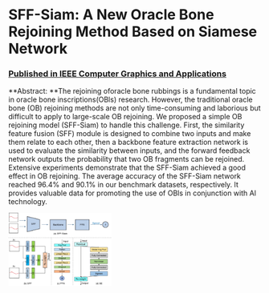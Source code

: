# SFF-Siam: A New Oracle Bone Rejoining Method Based on Siamese Network

### [Published in IEEE Computer Graphics and Applications](https://ieeexplore.ieee.org/document/10153461)

**Abstract: **The rejoining oforacle bone rubbings is a fundamental topic in oracle bone inscriptions(OBls) research. However, the traditional oracle bone (OB) rejoining methods are not only time-consuming and laborious but difficult to apply to large-scale OB rejoining. We proposed a simple OB rejoining model (SFF-Siam) to handle this challenge. First, the similarity feature fusion (SFF) module is designed to combine two inputs and make them relate to each other, then a backbone feature extraction network is used to evaluate the similarity between inputs, and the forward feedback network outputs the probability that two OB fragments can be rejoined. Extensive experiments demonstrate that the SFF-Siam achieved a good effect in OB rejoining. The average accuracy of the SFF-Siam network reached 96.4% and 90.1% in our benchmark datasets, respectively. lt provides valuable data for promoting the use of OBls in conjunction with Al technology.

<img src="asset\net.jpg" alt="net" style="zoom:20%;" />